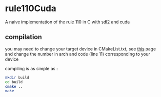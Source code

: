 # rule110Cuda
A naive implementation of the [rule 110](https://en.wikipedia.org/wiki/Rule_110) in C with sdl2 and cuda

## compilation

you may need to change your target device in CMakeList.txt, see [this](https://en.wikipedia.org/wiki/CUDA#Supported_GPUs) page and change the number in arch and code (line 11) corresponding to your device

compiling is as simple as :
```bash
mkdir build
cd build
cmake ..
make
```  
